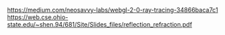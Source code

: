 https://medium.com/neosavvy-labs/webgl-2-0-ray-tracing-34866baca7c1
https://web.cse.ohio-state.edu/~shen.94/681/Site/Slides_files/reflection_refraction.pdf